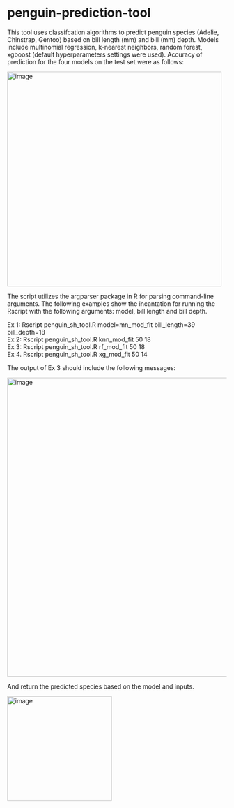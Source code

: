 # penguin-prediction-tool

This tool uses classifcation algorithms to predict penguin species (Adelie, Chinstrap, Gentoo) based on bill length (mm) and bill (mm) depth. Models include multinomial regression, k-nearest neighbors, random forest, xgboost (default hyperparameters settings were used). Accuracy of prediction for the four models on the test set were as follows:

<img width="492" alt="image" src="https://user-images.githubusercontent.com/45637747/125153890-b5727880-e10b-11eb-8baa-31c59ae57727.png">

The script utilizes the argparser package in R for parsing command-line arguments. The following examples show the incantation for running the Rscript with the following arguments: model, bill length and bill depth. 

Ex 1: Rscript penguin_sh_tool.R model=mn_mod_fit bill_length=39 bill_depth=18         <br>
Ex 2: Rscript penguin_sh_tool.R knn_mod_fit 50 18                                    <br>
Ex 3: Rscript penguin_sh_tool.R rf_mod_fit 50 18                                      <br>
Ex 4. Rscript penguin_sh_tool.R xg_mod_fit 50 14                                     <br>

The output of Ex 3 should include the following messages:

<img width="685" alt="image" src="https://user-images.githubusercontent.com/45637747/125180220-6deff900-e1ac-11eb-80b3-d2c67b82295e.png">

And return the predicted species based on the model and inputs.

<img width="240" alt="image" src="https://user-images.githubusercontent.com/45637747/125153850-704e4680-e10b-11eb-9933-ea8a855c5365.png">


